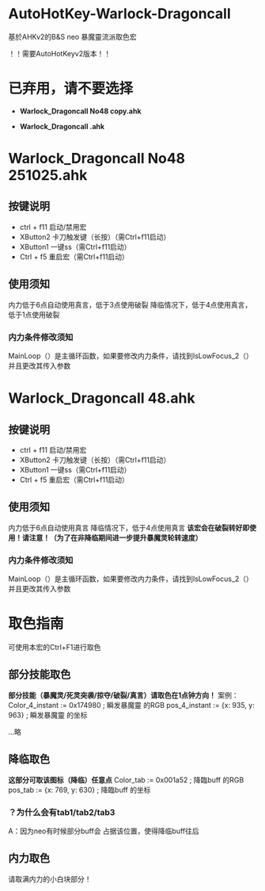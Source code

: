 # AutoHotKey-Warlock-Dragoncall
基於AHKv2的B&amp;S neo 暴魔靈流派取色宏

！！需要AutoHotKeyv2版本！！

# 已弃用，请不要选择
- **Warlock_Dragoncall No48 copy.ahk**

- **Warlock_Dragoncall .ahk**


# Warlock_Dragoncall No48 251025.ahk
## 按键说明
- ctrl + f11 启动/禁用宏
- XButton2 卡刀触发键（长按）（需Ctrl+f11启动）
- XButton1 一键ss（需Ctrl+f11启动）
- Ctrl + f5 重启宏（需Ctrl+f11启动）

## 使用须知
内力低于6点自动使用真言，低于3点使用破裂
降临情况下，低于4点使用真言，低于1点使用破裂

### 内力条件修改须知
MainLoop（）是主循环函数，如果要修改内力条件，请找到IsLowFocus_2（）并且更改其传入参数

# Warlock_Dragoncall 48.ahk
## 按键说明
- ctrl + f11 启动/禁用宏
- XButton2 卡刀触发键（长按）（需Ctrl+f11启动）
- XButton1 一键ss（需Ctrl+f11启动）
- Ctrl + f5 重启宏（需Ctrl+f11启动）

## 使用须知
内力低于6点自动使用真言
降临情况下，低于4点使用真言
**该宏会在破裂转好即使用！请注意！（为了在非降临期间进一步提升暴魔灵轮转速度）**

### 内力条件修改须知
MainLoop（）是主循环函数，如果要修改内力条件，请找到IsLowFocus_2（）并且更改其传入参数

# 取色指南
可使用本宏的Ctrl+F1进行取色
## 部分技能取色
**部分技能（暴魔灵/死灵突袭/掠夺/破裂/真言）请取色在1点钟方向！**
案例：
Color_4_instant := 0x174980 ; 瞬发暴魔靈 的RGB
pos_4_instant := {x: 935, y: 963} ; 瞬发暴魔靈 的坐标

...略

## 降临取色
**这部分可取该图标（降临）任意点**
Color_tab := 0x001a52 ; 降臨buff 的RGB
pos_tab := {x: 769, y: 630} ; 降臨buff 的坐标

### **？为什么会有tab1/tab2/tab3**
A：因为neo有时候部分buff会 占据该位置，使得降临buff往后

## 内力取色
请取满内力的小白块部分！
